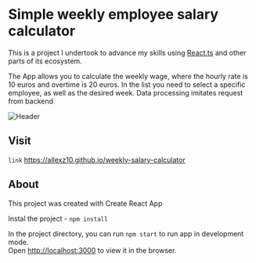 

# Simple weekly employee salary calculator

This is a project I undertook to advance my skills using [React.ts](https://reactjs.org/) and other parts of its ecosystem. 

The App allows you to calculate the weekly wage, where the hourly rate is 10 euros and overtime is 20 euros. In the list you need to select a specific employee, as well as the desired week. Data processing imitates request from backend

![Header](https://github.com/allexz10/allexz10/blob/main/assets/salary-calc.gif)

## Visit

`link` https://allexz10.github.io/weekly-salary-calculator

## About

This project was created with Create React App

Instal the project - `npm install`

In the project directory, you can run `npm start` to run app in development mode.<br>
Open [http://localhost:3000](http://localhost:3000) to view it in the browser.
